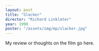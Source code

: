 ```yaml
---
layout: post
title: "Slacker"
director: "Richard Linklater"
year: 1990
poster: "/assets/img/mp/slacker.jpg"
---
```


My review or thoughts on the film go here.
